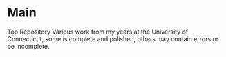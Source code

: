 # Main
Top Repository
Various work from my years at the University of Connecticut, some is complete and polished, others may contain errors or be incomplete.
